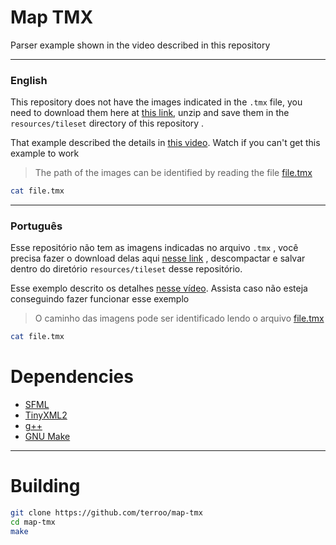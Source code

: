 # Map TMX
Parser example shown in the video described in this repository

---

### English
This repository does not have the images indicated in the `.tmx` file, you need to download them here at [this link](https://terminalroot.com/free-download-of-5-tileset-for-your-games/), unzip and save them in the `resources/tileset` directory of this repository .

That example described the details in [this video](https://youtu.be/jpyiN38_NPY). Watch if you can't get this example to work
> The path of the images can be identified by reading the file [file.tmx](https://github.com/terroo/map-tmx/blob/main/file.tmx)

```sh
cat file.tmx
```

---

### Português
Esse repositório não tem as imagens indicadas no arquivo `.tmx` , você precisa fazer o download delas aqui [nesse link](https://terminalroot.com.br/2022/04/baixe-de-graca-5-tilesets-para-seus-games.html) , descompactar e salvar dentro do diretório `resources/tileset` desse repositório.

Esse exemplo descrito os detalhes [nesse vídeo](https://youtu.be/jpyiN38_NPY). Assista caso não esteja conseguindo fazer funcionar esse exemplo
> O caminho das imagens pode ser identificado lendo o arquivo [file.tmx](https://github.com/terroo/map-tmx/blob/main/file.tmx)

```sh
cat file.tmx
```

# Dependencies
+ [SFML]()
+ [TinyXML2]()
+ [g++]()
+ [GNU Make]()

---

# Building

```sh
git clone https://github.com/terroo/map-tmx
cd map-tmx
make
```


